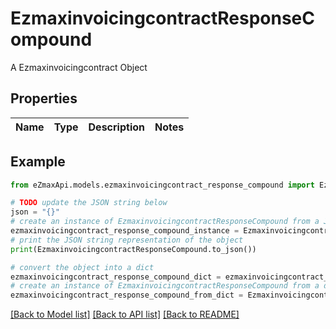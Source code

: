 # EzmaxinvoicingcontractResponseCompound

A Ezmaxinvoicingcontract Object

## Properties

Name | Type | Description | Notes
------------ | ------------- | ------------- | -------------

## Example

```python
from eZmaxApi.models.ezmaxinvoicingcontract_response_compound import EzmaxinvoicingcontractResponseCompound

# TODO update the JSON string below
json = "{}"
# create an instance of EzmaxinvoicingcontractResponseCompound from a JSON string
ezmaxinvoicingcontract_response_compound_instance = EzmaxinvoicingcontractResponseCompound.from_json(json)
# print the JSON string representation of the object
print(EzmaxinvoicingcontractResponseCompound.to_json())

# convert the object into a dict
ezmaxinvoicingcontract_response_compound_dict = ezmaxinvoicingcontract_response_compound_instance.to_dict()
# create an instance of EzmaxinvoicingcontractResponseCompound from a dict
ezmaxinvoicingcontract_response_compound_from_dict = EzmaxinvoicingcontractResponseCompound.from_dict(ezmaxinvoicingcontract_response_compound_dict)
```
[[Back to Model list]](../README.md#documentation-for-models) [[Back to API list]](../README.md#documentation-for-api-endpoints) [[Back to README]](../README.md)


